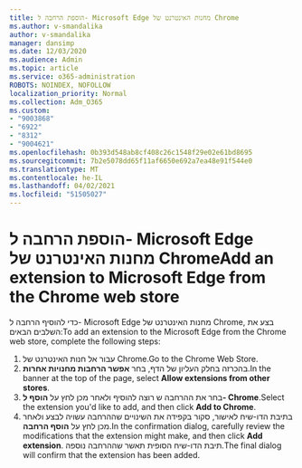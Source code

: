 ```yaml
---
title: הוספת הרחבה ל- Microsoft Edge מחנות האינטרנט של Chrome
ms.author: v-smandalika
author: v-smandalika
manager: dansimp
ms.date: 12/03/2020
ms.audience: Admin
ms.topic: article
ms.service: o365-administration
ROBOTS: NOINDEX, NOFOLLOW
localization_priority: Normal
ms.collection: Adm_O365
ms.custom:
- "9003868"
- "6922"
- "8312"
- "9004621"
ms.openlocfilehash: 0b393d548ab8cf408c26c1548f29e02e61bd8695
ms.sourcegitcommit: 7b2e5078dd65f11af6650e692a7ea48e91f544e0
ms.translationtype: MT
ms.contentlocale: he-IL
ms.lasthandoff: 04/02/2021
ms.locfileid: "51505027"
---
```

# <a name="add-an-extension-to-microsoft-edge-from-the-chrome-web-store"></a><span data-ttu-id="c157b-102">הוספת הרחבה ל- Microsoft Edge מחנות האינטרנט של Chrome</span><span class="sxs-lookup"><span data-stu-id="c157b-102">Add an extension to Microsoft Edge from the Chrome web store</span></span>

<span data-ttu-id="c157b-103">כדי להוסיף הרחבה ל- Microsoft Edge מחנות האינטרנט של Chrome, בצע את השלבים הבאים:</span><span class="sxs-lookup"><span data-stu-id="c157b-103">To add an extension to the Microsoft Edge from the Chrome web store, complete the following steps:</span></span>

1. <span data-ttu-id="c157b-104">עבור אל חנות האינטרנט של Chrome.</span><span class="sxs-lookup"><span data-stu-id="c157b-104">Go to the Chrome Web Store.</span></span>
2. <span data-ttu-id="c157b-105">בהכרזה בחלק העליון של הדף, בחר **אפשר הרחבות מחנויות אחרות**.</span><span class="sxs-lookup"><span data-stu-id="c157b-105">In the banner at the top of the page, select **Allow extensions from other stores**.</span></span>
3. <span data-ttu-id="c157b-106">בחר את ההרחבה ש רוצה להוסיף ולאחר מכן לחץ על **הוסף ל- Chrome**.</span><span class="sxs-lookup"><span data-stu-id="c157b-106">Select the extension you'd like to add, and then click **Add to Chrome**.</span></span>
4. <span data-ttu-id="c157b-107">בתיבת הדו-שיח לאישור, סקור בקפידה את השינויים שההרחבה עשויה לבצע ולאחר מכן לחץ על **הוסף הרחבה**.</span><span class="sxs-lookup"><span data-stu-id="c157b-107">In the confirmation dialog, carefully review the modifications that the extension might make, and then click **Add extension**.</span></span>
<span data-ttu-id="c157b-108">תיבת הדו-שיח הסופית תאשר שההרחבה נוספה.</span><span class="sxs-lookup"><span data-stu-id="c157b-108">The final dialog will confirm that the extension has been added.</span></span>
